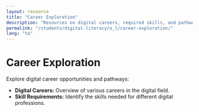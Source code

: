 ```yaml
---
layout: resource
title: "Career Exploration"
description: "Resources on digital careers, required skills, and pathways to enter various technology fields."
permalink: "/students/digital-literacy/o_l/career-exploration/"
lang: "ta"
---
```


# Career Exploration

Explore digital career opportunities and pathways:

- **Digital Careers:** Overview of various careers in the digital field.
- **Skill Requirements:** Identify the skills needed for different digital professions.
